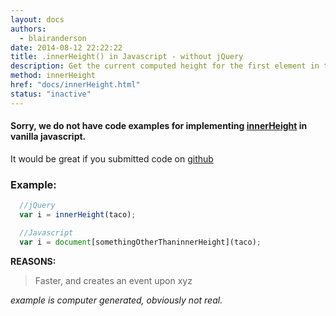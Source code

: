 ```yaml
---
layout: docs
authors:
  - blairanderson
date: 2014-08-12 22:22:22
title: .innerHeight() in Javascript - without jQuery
description: Get the current computed height for the first element in the set of matched elements, including padding but not border.
method: innerHeight
href: "docs/innerHeight.html"
status: "inactive"
---
```


#### Sorry, we do not have code examples for implementing [innerHeight](http://api.jquery.com/innerHeight/) in vanilla javascript.

It would be great if you submitted code on [github](https://github.com/blairanderson/without-jquery/blob/master/docs/innerHeight.md)

### Example:

```javascript
  //jQuery
  var i = innerHeight(taco);

  //Javascript
  var i = document[somethingOtherThaninnerHeight](taco);

```

**REASONS:**
> Faster, and creates an event upon xyz

*example is computer generated, obviously not real.*
